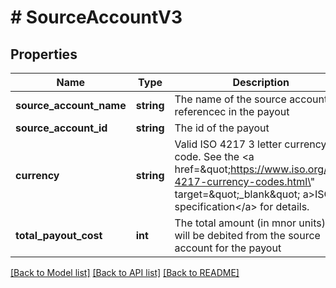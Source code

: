 # # SourceAccountV3

## Properties

Name | Type | Description | Notes
------------ | ------------- | ------------- | -------------
**source_account_name** | **string** | The name of the source account as referencec in the payout |
**source_account_id** | **string** | The id of the payout |
**currency** | **string** | Valid ISO 4217 3 letter currency code. See the &lt;a href&#x3D;\&quot;https://www.iso.org/iso-4217-currency-codes.html\&quot; target&#x3D;\&quot;_blank\&quot; a&gt;ISO specification&lt;/a&gt; for details. |
**total_payout_cost** | **int** | The total amount (in mnor units) that will be debited from the source account for the payout |

[[Back to Model list]](../../README.md#models) [[Back to API list]](../../README.md#endpoints) [[Back to README]](../../README.md)
